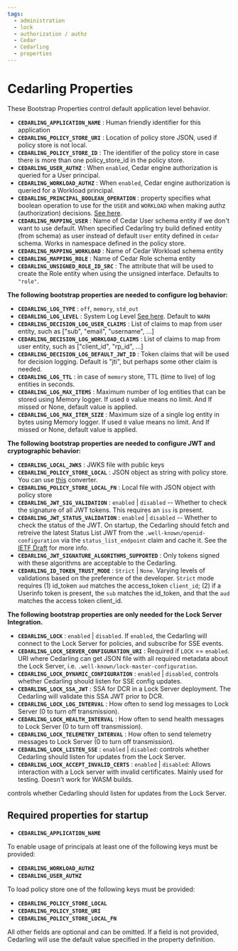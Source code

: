 ```yaml
---
tags:
  - administration
  - lock
  - authorization / authz
  - Cedar
  - Cedarling
  - properties
---
```


# Cedarling Properties

These Bootstrap Properties control default application level behavior.

* **`CEDARLING_APPLICATION_NAME`** : Human friendly identifier for this application
* **`CEDARLING_POLICY_STORE_URI`** : Location of policy store JSON, used if policy store is not local.
* **`CEDARLING_POLICY_STORE_ID`** : The identifier of the policy store in case there is more than one policy_store_id in the policy store.
* **`CEDARLING_USER_AUTHZ`** : When `enabled`, Cedar engine authorization is queried for a User principal.
* **`CEDARLING_WORKLOAD_AUTHZ`** : When `enabled`, Cedar engine authorization is queried for a Workload principal.
* **`CEDARLING_PRINCIPAL_BOOLEAN_OPERATION`** : property specifies what boolean operation to use for the `USER` and `WORKLOAD` when making authz (authorization) decisions. [See here](#user-workload-boolean-operation).
* **`CEDARLING_MAPPING_USER`** : Name of Cedar User schema entity if we don't want to use default. When specified Cedarling try build defined entity (from schema) as user instead of default `User` entity defined in `cedar` schema. Works in namespace defined in the policy store.
* **`CEDARLING_MAPPING_WORKLOAD`** : Name of Cedar Workload schema entity
* **`CEDARLING_MAPPING_ROLE`** : Name of Cedar Role schema entity
* **`CEDARLING_UNSIGNED_ROLE_ID_SRC`** : The attribute that will be used to create the Role entity when using the unsigned interface. Defaults to `"role"`.

**The following bootstrap properties are needed to configure log behavior:**

* **`CEDARLING_LOG_TYPE`** : `off`, `memory`, `std_out`
* **`CEDARLING_LOG_LEVEL`** : System Log Level [See here](./cedarling-logs.md). Default to `WARN`
* **`CEDARLING_DECISION_LOG_USER_CLAIMS`** : List of claims to map from user entity, such as ["sub", "email", "username", ...]
* **`CEDARLING_DECISION_LOG_WORKLOAD_CLAIMS`** : List of claims to map from user entity, such as ["client_id", "rp_id", ...]
* **`CEDARLING_DECISION_LOG_DEFAULT_JWT_ID`** : Token claims that will be used for decision logging. Default is "jti", but perhaps some other claim is needed.
* **`CEDARLING_LOG_TTL`** : in case of `memory` store, TTL (time to live) of log entities in seconds.
* **`CEDARLING_LOG_MAX_ITEMS`** : Maximum number of log entities that can be stored using Memory logger. If used `0` value means no limit. And If missed or None, default value is applied.
* **`CEDARLING_LOG_MAX_ITEM_SIZE`** : Maximum size of a single log entity in bytes using Memory logger. If used `0` value means no limit. And If missed or None, default value is applied.

**The following bootstrap properties are needed to configure JWT and cryptographic behavior:**

* **`CEDARLING_LOCAL_JWKS`** : JWKS file with public keys
* **`CEDARLING_POLICY_STORE_LOCAL`** : JSON object as string with policy store. You can use [this](https://jsontostring.com/) converter.
* **`CEDARLING_POLICY_STORE_LOCAL_FN`** : Local file with JSON object with policy store
* **`CEDARLING_JWT_SIG_VALIDATION`** : `enabled` | `disabled` -- Whether to check the signature of all JWT tokens. This requires an `iss` is present.
* **`CEDARLING_JWT_STATUS_VALIDATION`** : `enabled` | `disabled` -- Whether to check the status of the JWT. On startup, the Cedarling should fetch and retreive the latest Status List JWT from the `.well-known/openid-configuration` via the `status_list_endpoint` claim and cache it. See the [IETF Draft](https://datatracker.ietf.org/doc/draft-ietf-oauth-status-list/) for more info.
* **`CEDARLING_JWT_SIGNATURE_ALGORITHMS_SUPPORTED`** : Only tokens signed with these algorithms are acceptable to the Cedarling.
* **`CEDARLING_ID_TOKEN_TRUST_MODE`** : `Strict` | `None`. Varying levels of validations based on the preference of the developer.
`Strict` mode requires (1) id_token `aud` matches the access_token `client_id`; (2) if a Userinfo token is present, the `sub` matches the id_token, and that the `aud` matches the access token client_id.

**The following bootstrap properties are only needed for the Lock Server Integration.**

* **`CEDARLING_LOCK`** : `enabled` | `disabled`. If `enabled`, the Cedarling will connect to the Lock Server for policies, and subscribe for SSE events.
* **`CEDARLING_LOCK_SERVER_CONFIGURATION_URI`** : Required if `LOCK` == `enabled`. URI where Cedarling can get JSON file with all required metadata about the Lock Server, i.e. `.well-known/lock-master-configuration`.
* **`CEDARLING_LOCK_DYNAMIC_CONFIGURATION`** : `enabled` | `disabled`, controls whether Cedarling should listen for SSE config updates.
* **`CEDARLING_LOCK_SSA_JWT`** : SSA for DCR in a Lock Server deployment. The Cedarling will validate this SSA JWT prior to DCR.
* **`CEDARLING_LOCK_LOG_INTERVAL`** : How often to send log messages to Lock Server (0 to turn off transmission).
* **`CEDARLING_LOCK_HEALTH_INTERVAL`** : How often to send health messages to Lock Server (0 to turn off transmission).
* **`CEDARLING_LOCK_TELEMETRY_INTERVAL`** : How often to send telemetry messages to Lock Server (0 to turn off transmission).
* **`CEDARLING_LOCK_LISTEN_SSE`** : `enabled` | `disabled`: controls whether Cedarling should listen for updates from the Lock Server.
* **`CEDARLING_LOCK_ACCEPT_INVALID_CERTS`** : `enabled` | `disabled`: Allows interaction with a Lock server with invalid certificates. Mainly used for testing. Doesn't work for WASM builds.

controls whether Cedarling should listen for updates from the Lock Server.

## Required properties for startup

* **`CEDARLING_APPLICATION_NAME`**

To enable usage of principals at least one of the following keys must be provided:

* **`CEDARLING_WORKLOAD_AUTHZ`**
* **`CEDARLING_USER_AUTHZ`**

To load policy store one of the following keys must be provided:

* **`CEDARLING_POLICY_STORE_LOCAL`**
* **`CEDARLING_POLICY_STORE_URI`**
* **`CEDARLING_POLICY_STORE_LOCAL_FN`**

All other fields are optional and can be omitted. If a field is not provided, Cedarling will use the default value specified in the property definition.
